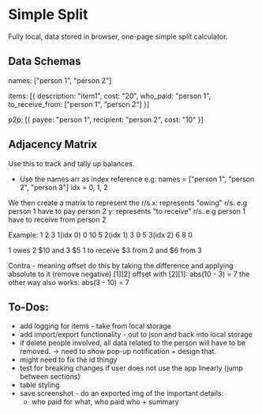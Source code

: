 # Simple Split
Fully local, data stored in browser, one-page simple split calculator.


## Data Schemas

names: ["person 1", "person 2"]

items: [{
    description: "item1",
    cost: "20",
    who_paid: "person 1",
    to_receive_from: ["person 1", "person 2"]
}]

p2p: [{
    payee: "person 1",
    recipient: "person 2",
    cost: "10"
}]

## Adjacency Matrix

Use this to track and tally up balances.

- Use the names arr as index reference
e.g:
names = ["person 1", "person 2", "person 3"]
idx = 0, 1, 2

We then create a matrix to represent the r/s
x: represents "owing" r/s. e.g person 1 have to pay person 2
y: represents "to receive" r/s. e.g person 1 have to receive from person 2

Example:
            1    2    3
1(idx 0)    0    10   5
2(idx 1)    3    0    5
3(idx 2)    6    8    0

1 owes 2 $10 and 3 $5
1 to receive $3 from 2 and $6 from 3

Contra - meaning offset
do this by taking the difference and applying absolute to it (remove negative)
[1][2] offset with [2][1]:
abs(10 - 3) = 7
the other way also works:
abs(3 - 10) = 7


## To-Dos:
- add logging for items - take from local storage
- add import/export functionality - out to json and back into local storage
- if delete people involved, all data related to the person will have to be removed.
 -> need to show pop-up notification + design that.
- might need to fix the id thingy
- test for breaking changes if user does not use the app linearly (jump between sections)
- table styling
- save screenshot - do an exported img of the important details:
  - who paid for what, who paid who + summary
